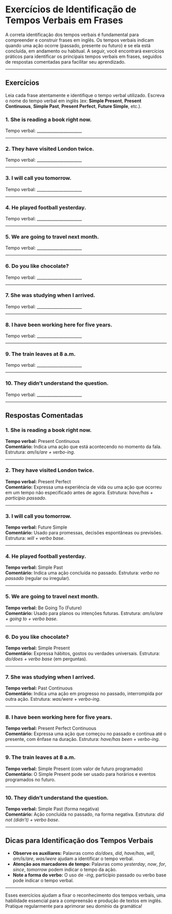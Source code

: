 # Exercícios de Identificação de Tempos Verbais em Frases

A correta identificação dos tempos verbais é fundamental para compreender e construir frases em inglês. Os tempos verbais indicam quando uma ação ocorre (passado, presente ou futuro) e se ela está concluída, em andamento ou habitual. A seguir, você encontrará exercícios práticos para identificar os principais tempos verbais em frases, seguidos de respostas comentadas para facilitar seu aprendizado.

---

## Exercícios

Leia cada frase atentamente e identifique o tempo verbal utilizado. Escreva o nome do tempo verbal em inglês (ex: **Simple Present**, **Present Continuous**, **Simple Past**, **Present Perfect**, **Future Simple**, etc.).

### 1. She is reading a book right now.

Tempo verbal: ______________________

---

### 2. They have visited London twice.

Tempo verbal: ______________________

---

### 3. I will call you tomorrow.

Tempo verbal: ______________________

---

### 4. He played football yesterday.

Tempo verbal: ______________________

---

### 5. We are going to travel next month.

Tempo verbal: ______________________

---

### 6. Do you like chocolate?

Tempo verbal: ______________________

---

### 7. She was studying when I arrived.

Tempo verbal: ______________________

---

### 8. I have been working here for five years.

Tempo verbal: ______________________

---

### 9. The train leaves at 8 a.m.

Tempo verbal: ______________________

---

### 10. They didn’t understand the question.

Tempo verbal: ______________________

---

## Respostas Comentadas

### 1. She is reading a book right now.

**Tempo verbal:** Present Continuous  
**Comentário:** Indica uma ação que está acontecendo no momento da fala. Estrutura: *am/is/are + verbo-ing*.

---

### 2. They have visited London twice.

**Tempo verbal:** Present Perfect  
**Comentário:** Expressa uma experiência de vida ou uma ação que ocorreu em um tempo não especificado antes de agora. Estrutura: *have/has + particípio passado*.

---

### 3. I will call you tomorrow.

**Tempo verbal:** Future Simple  
**Comentário:** Usado para promessas, decisões espontâneas ou previsões. Estrutura: *will + verbo base*.

---

### 4. He played football yesterday.

**Tempo verbal:** Simple Past  
**Comentário:** Indica uma ação concluída no passado. Estrutura: *verbo no passado* (regular ou irregular).

---

### 5. We are going to travel next month.

**Tempo verbal:** Be Going To (Future)  
**Comentário:** Usado para planos ou intenções futuras. Estrutura: *am/is/are + going to + verbo base*.

---

### 6. Do you like chocolate?

**Tempo verbal:** Simple Present  
**Comentário:** Expressa hábitos, gostos ou verdades universais. Estrutura: *do/does + verbo base* (em perguntas).

---

### 7. She was studying when I arrived.

**Tempo verbal:** Past Continuous  
**Comentário:** Indica uma ação em progresso no passado, interrompida por outra ação. Estrutura: *was/were + verbo-ing*.

---

### 8. I have been working here for five years.

**Tempo verbal:** Present Perfect Continuous  
**Comentário:** Expressa uma ação que começou no passado e continua até o presente, com ênfase na duração. Estrutura: *have/has been + verbo-ing*.

---

### 9. The train leaves at 8 a.m.

**Tempo verbal:** Simple Present (com valor de futuro programado)  
**Comentário:** O Simple Present pode ser usado para horários e eventos programados no futuro.

---

### 10. They didn’t understand the question.

**Tempo verbal:** Simple Past (forma negativa)  
**Comentário:** Ação concluída no passado, na forma negativa. Estrutura: *did not (didn’t) + verbo base*.

---

## Dicas para Identificação dos Tempos Verbais

- **Observe os auxiliares:** Palavras como *do/does*, *did*, *have/has*, *will*, *am/is/are*, *was/were* ajudam a identificar o tempo verbal.
- **Atenção aos marcadores de tempo:** Palavras como *yesterday*, *now*, *for*, *since*, *tomorrow* podem indicar o tempo da ação.
- **Note a forma do verbo:** O uso de *-ing*, particípio passado ou verbo base pode indicar o tempo verbal.

---

Esses exercícios ajudam a fixar o reconhecimento dos tempos verbais, uma habilidade essencial para a compreensão e produção de textos em inglês. Pratique regularmente para aprimorar seu domínio da gramática!